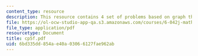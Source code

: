 ```yaml
---
content_type: resource
description: This resource contains 4 set of problems based on graph theory IV.
file: https://ol-ocw-studio-app-qa.s3.amazonaws.com/courses/6-042j-mathematics-for-computer-science-fall-2005/6bd335dd854ae40a03066127fae962ab_cp5f.pdf
file_type: application/pdf
resourcetype: Document
title: cp5f.pdf
uid: 6bd335dd-854a-e40a-0306-6127fae962ab
---
```

